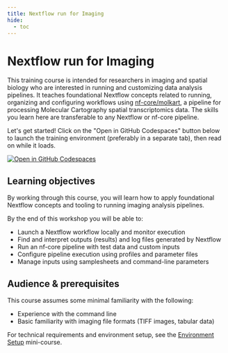 ```yaml
---
title: Nextflow run for Imaging
hide:
  - toc
---
```


# Nextflow run for Imaging

This training course is intended for researchers in imaging and spatial biology who are interested in running and customizing data analysis pipelines.
It teaches foundational Nextflow concepts related to running, organizing and configuring workflows using [nf-core/molkart](https://nf-co.re/molkart), a pipeline for processing Molecular Cartography spatial transcriptomics data.
The skills you learn here are transferable to any Nextflow or nf-core pipeline.

Let's get started! Click on the "Open in GitHub Codespaces" button below to launch the training environment (preferably in a separate tab), then read on while it loads.

[![Open in GitHub Codespaces](https://github.com/codespaces/badge.svg)](https://codespaces.new/nextflow-io/training?quickstart=1&ref=master)

## Learning objectives

By working through this course, you will learn how to apply foundational Nextflow concepts and tooling to running imaging analysis pipelines.

By the end of this workshop you will be able to:

- Launch a Nextflow workflow locally and monitor execution
- Find and interpret outputs (results) and log files generated by Nextflow
- Run an nf-core pipeline with test data and custom inputs
- Configure pipeline execution using profiles and parameter files
- Manage inputs using samplesheets and command-line parameters

## Audience & prerequisites

This course assumes some minimal familiarity with the following:

- Experience with the command line
- Basic familiarity with imaging file formats (TIFF images, tabular data)

For technical requirements and environment setup, see the [Environment Setup](../../envsetup/) mini-course.
